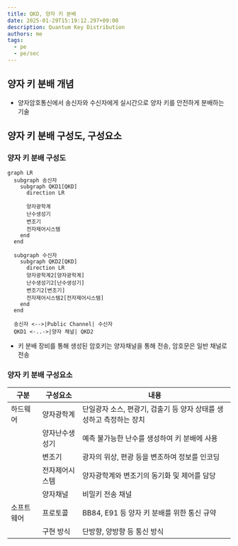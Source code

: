 ```yaml
---
title: QKD, 양자 키 분배
date: 2025-01-29T15:19:12.297+09:00
description: Quantum Key Distribution
authors: me
tags:
  - pe
  - pe/sec
---
```


## 양자 키 분배 개념

- 양자암호통신에서 송신자와 수신자에게 실시간으로 양자 키를 안전하게 분배하는 기술

## 양자 키 분배 구성도, 구성요소

### 양자 키 분배 구성도

```mermaid
graph LR
  subgraph 송신자
    subgraph QKD1[QKD]
      direction LR
      
      양자광학계
      난수생성기
      변조기
      전자제어시스템
    end
  end

  subgraph 수신자
    subgraph QKD2[QKD]
      direction LR
      양자광학계2[양자광학계]
      난수생성기2[난수생성기]
      변조기2[변조기]
      전자제어시스템2[전자제어시스템]
    end
  end

  송신자 <-->|Public Channel| 수신자
  QKD1 <-..->|양자 채널| QKD2
```

- 키 분배 장비를 통해 생성된 암호키는 양자채널을 통해 전송, 암호문은 일반 채널로 전송

### 양자 키 분배 구성요소

| 구분 | 구성요소 | 내용 |
| --- | --- | --- |
| 하드웨어 | 양자광학계 | 단일광자 소스, 편광기, 검출기 등 양자 상태를 생성하고 측정하는 장치 |
| | 양자난수생성기 | 예측 불가능한 난수를 생성하여 키 분배에 사용 |
| | 변조기 | 광자의 위상, 편광 등을 변조하여 정보를 인코딩 |
| | 전자제어시스템 | 양자광학계와 변조기의 동기화 및 제어를 담당 |
| | 양자채널 | 비밀키 전송 채널 |
| 소프트웨어 | 프로토콜 | BB84, E91 등 양자 키 분배를 위한 통신 규약 |
| | 구현 방식 | 단방향, 양방향 등 통신 방식 |
